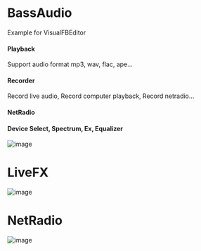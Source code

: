 # BassAudio
Example for VisualFBEditor

#### Playback 

Support audio format mp3, wav, flac, ape...

#### Recorder

Record live audio, Record computer playback, Record netradio...

#### NetRadio

#### Device Select, Spectrum, Ex, Equalizer

![image](https://github.com/chunmingwang/Bass/assets/35757455/005e490c-2412-4a6d-8b33-4f636a61b916)

# LiveFX

![image](https://github.com/chunmingwang/VisualFBEditor/assets/35757455/8f875677-fb87-4de1-8f1b-1b3b9b22de5b)

# NetRadio

![image](https://github.com/chunmingwang/VisualFBEditor/assets/35757455/868572c3-2306-487d-acf7-f543c5ceffec)

